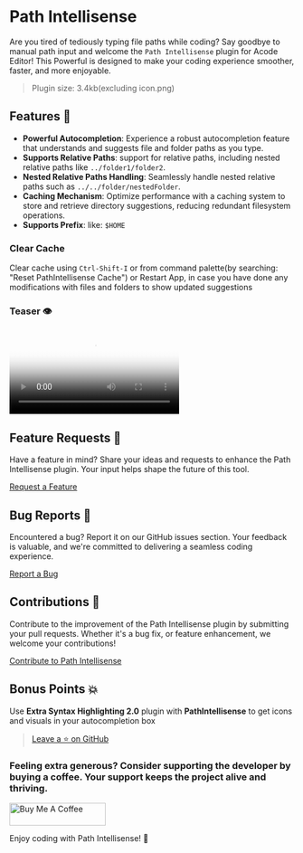 # Path Intellisense

Are you tired of tediously typing file paths while coding? Say goodbye to manual path input and welcome the `Path Intellisense` plugin for Acode Editor! This Powerful is designed to make your coding experience smoother, faster, and more enjoyable.

> Plugin size: 3.4kb(excluding icon.png)

## Features 🤩

- **Powerful Autocompletion**: Experience a robust autocompletion feature that understands and suggests file and folder paths as you type.
- **Supports Relative Paths**: support for relative paths, including nested relative paths like `../folder1/folder2`.
- **Nested Relative Paths Handling**: Seamlessly handle nested relative paths such as `../../folder/nestedFolder`.
- **Caching Mechanism**: Optimize performance with a caching system to store and retrieve directory suggestions, reducing redundant filesystem operations.
- **Supports Prefix**: like: `$HOME`

### Clear Cache

Clear cache using `Ctrl-Shift-I` or from command palette(by searching: "Reset PathIntellisense Cache") or Restart App, in case you have done any modifications with files and folders to show updated suggestions

### Teaser 👁️

<video autoplay="true" loop="true" height="150" controls width="300" poster="https://cdn.jsdelivr.net/gh/bajrangCoder/PathIntellisense@main/icon.png" src="https://github.com/bajrangCoder/PathIntellisense/assets/71929976/273e63ce-5820-4c22-a724-32e4a1f56628" type="video/mp4">
</video>


## Feature Requests 🙏

Have a feature in mind? Share your ideas and requests to enhance the Path Intellisense plugin. Your input helps shape the future of this tool.

[Request a Feature](https://github.com/bajrangCoder/PathIntellisense/issues)

## Bug Reports 🐞

Encountered a bug? Report it on our GitHub issues section. Your feedback is valuable, and we're committed to delivering a seamless coding experience.

[Report a Bug](https://github.com/bajrangCoder/PathIntellisense/issues)

## Contributions 🤝

Contribute to the improvement of the Path Intellisense plugin by submitting your pull requests. Whether it's a bug fix, or feature enhancement, we welcome your contributions!

[Contribute to Path Intellisense](https://github.com/bajrangCoder/PathIntellisense/pulls)

## Bonus Points 💥

Use **Extra Syntax Highlighting 2.0** plugin with **PathIntellisense** to get icons and visuals in your autocompletion box 

> [Leave a ⭐ on GitHub](https://github.com/bajrangCoder/PathIntellisense/)

### Feeling extra generous? Consider supporting the developer by buying a coffee. Your support keeps the project alive and thriving.

<a href="https://www.buymeacoffee.com/bajrangCoder" target="_blank"><img src="https://cdn.buymeacoffee.com/buttons/v2/default-yellow.png" alt="Buy Me A Coffee" height="40" width="170"/></a>

Enjoy coding with Path Intellisense! 🚀
